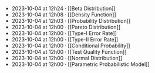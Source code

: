 - 2023-10-04 at 12h24 · [[Beta Distribution]]
- 2023-10-04 at 12h08 · [[Density Function]]
- 2023-10-04 at 12h03 · [[Probability Distribution]]
- 2023-10-04 at 12h00 · [[Pareto Distribution]]
- 2023-10-04 at 12h00 · [[Type-I Error Rate]]
- 2023-10-04 at 12h00 · [[Type-II Error Rate]]
- 2023-10-04 at 12h00 · [[Conditional Probability]]
- 2023-10-04 at 12h00 · [[Test Quality Function]]
- 2023-10-04 at 12h00 · [[Normal Distribution]]
- 2023-10-04 at 12h00 · [[Parametric Probabilistic Model]]
